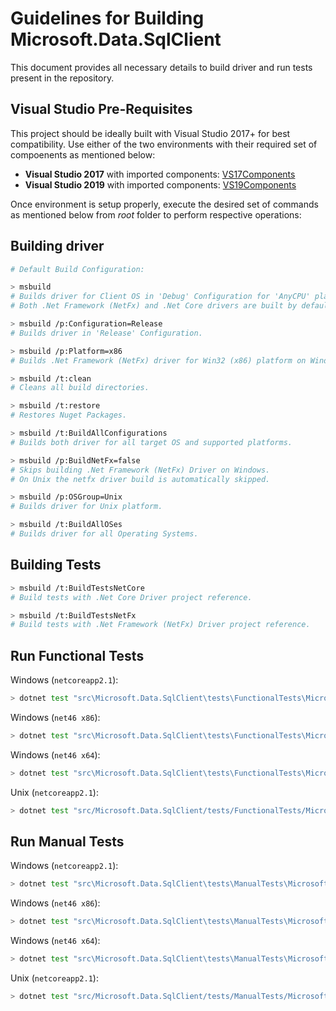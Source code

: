 # Guidelines for Building Microsoft.Data.SqlClient

This document provides all necessary details to build driver and run tests present in the repository.

## Visual Studio Pre-Requisites

This project should be ideally built with Visual Studio 2017+ for best compatibility. Use either of the two environments with their required set of compoenents as mentioned below:
- **Visual Studio 2017** with imported components: [VS17Components](/tools/vsconfig/VS17Components.vsconfig)
- **Visual Studio 2019** with imported components: [VS19Components](/tools/vsconfig/VS19Components.vsconfig)

Once environment is setup properly, execute the desired set of commands as mentioned below from _root_ folder to perform respective operations:

## Building driver

```bash
# Default Build Configuration:

> msbuild
# Builds driver for Client OS in 'Debug' Configuration for 'AnyCPU' platform.
# Both .Net Framework (NetFx) and .Net Core drivers are built by default (as supported by Client OS).
```

```bash
> msbuild /p:Configuration=Release
# Builds driver in 'Release' Configuration.
```

```bash
> msbuild /p:Platform=x86
# Builds .Net Framework (NetFx) driver for Win32 (x86) platform on Windows.
```

```bash
> msbuild /t:clean
# Cleans all build directories.
```

```bash
> msbuild /t:restore
# Restores Nuget Packages.
 ```

```bash
> msbuild /t:BuildAllConfigurations
# Builds both driver for all target OS and supported platforms.
```

```bash
> msbuild /p:BuildNetFx=false
# Skips building .Net Framework (NetFx) Driver on Windows.
# On Unix the netfx driver build is automatically skipped.
```

```bash
> msbuild /p:OSGroup=Unix
# Builds driver for Unix platform.
```

```bash
> msbuild /t:BuildAllOSes
# Builds driver for all Operating Systems.
```

## Building Tests

```bash
> msbuild /t:BuildTestsNetCore
# Build tests with .Net Core Driver project reference.
```

```bash
> msbuild /t:BuildTestsNetFx
# Build tests with .Net Framework (NetFx) Driver project reference.
```

## Run Functional Tests

Windows (`netcoreapp2.1`):  
```bash
> dotnet test "src\Microsoft.Data.SqlClient\tests\FunctionalTests\Microsoft.Data.SqlClient.Tests.csproj" /p:Platform="AnyCPU" /p:Configuration="Release" /p:TestTargetOS="Windowsnetcoreapp" --no-build -v n --filter "category!=nonnetcoreapptests&category!=failing&category!=nonwindowstests"
```
 
Windows (`net46 x86`):  
```bash
> dotnet test "src\Microsoft.Data.SqlClient\tests\FunctionalTests\Microsoft.Data.SqlClient.Tests.csproj" /p:Platform="Win32" /p:Configuration="Release" /p:TestTargetOS="Windowsnetfx" --no-build -v n --filter "category!=nonnetfxtests&category!=failing&category!=nonwindowstests"
 ```

Windows (`net46 x64`):  
```bash
> dotnet test "src\Microsoft.Data.SqlClient\tests\FunctionalTests\Microsoft.Data.SqlClient.Tests.csproj" /p:Platform="x64" /p:Configuration="Release" /p:TestTargetOS="Windowsnetfx" --no-build -v n --filter "category!=nonnetfxtests&category!=failing&category!=nonwindowstests"
```

Unix (`netcoreapp2.1`):  
```bash
> dotnet test "src/Microsoft.Data.SqlClient/tests/FunctionalTests/Microsoft.Data.SqlClient.Tests.csproj" /p:Platform="AnyCPU" /p:Configuration="Release" /p:TestTargetOS="Unixnetcoreapp" --no-build -v n --filter "category!=nonnetcoreapptests&category!=failing&category!=nonlinuxtests&category!=nonuaptests"
```

## Run Manual Tests

Windows (`netcoreapp2.1`):  
```bash
> dotnet test "src\Microsoft.Data.SqlClient\tests\ManualTests\Microsoft.Data.SqlClient.ManualTesting.Tests.csproj" /p:Platform="AnyCPU" /p:Configuration="Release" /p:TestTargetOS="Windowsnetcoreapp" --no-build -v n --filter "category!=nonnetcoreapptests&category!=failing&category!=nonwindowstests"
```

Windows (`net46 x86`):  
```bash
> dotnet test "src\Microsoft.Data.SqlClient\tests\ManualTests\Microsoft.Data.SqlClient.ManualTesting.Tests.csproj" /p:Platform="Win32" /p:Configuration="Release" /p:TestTargetOS="Windowsnetfx" --no-build -v n --filter "category!=nonnetfxtests&category!=failing&category!=nonwindowstests"
```

Windows (`net46 x64`):  
```bash
> dotnet test "src\Microsoft.Data.SqlClient\tests\ManualTests\Microsoft.Data.SqlClient.ManualTesting.Tests.csproj" /p:Platform="x64" /p:Configuration="Release" /p:TestTargetOS="Windowsnetfx" --no-build -v n --filter "category!=nonnetfxtests&category!=failing&category!=nonwindowstests"
```

Unix (`netcoreapp2.1`):  
```bash
> dotnet test "src/Microsoft.Data.SqlClient/tests/ManualTests/Microsoft.Data.SqlClient.ManualTesting.Tests.csproj" /p:Platform="AnyCPU" /p:Configuration="Release" /p:TestTargetOS="Unixnetcoreapp" --no-build -v n --filter "category!=nonnetcoreapptests&category!=failing&category!=nonlinuxtests&category!=nonuaptests"
```
